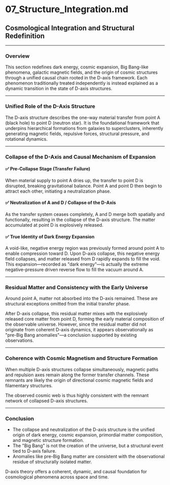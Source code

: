 
# 07_Structure_Integration.md

## Cosmological Integration and Structural Redefinition

---

### Overview

This section redefines dark energy, cosmic expansion, Big Bang-like phenomena, galactic magnetic fields, and the origin of cosmic structures through a unified causal chain rooted in the D-axis framework. Each phenomenon traditionally treated independently is instead explained as a dynamic transition in the state of D-axis structures.

---

### Unified Role of the D-Axis Structure

The D-axis structure describes the one-way material transfer from point A (black hole) to point D (neutron star). It is the foundational framework that underpins hierarchical formations from galaxies to superclusters, inherently generating magnetic fields, repulsive forces, structural pressure, and rotational dynamics.

---

### Collapse of the D-Axis and Causal Mechanism of Expansion

#### ✅ Pre-Collapse Stage (Transfer Failure)

When material supply to point A dries up, the transfer to point D is disrupted, breaking gravitational balance. Point A and point D then begin to attract each other, initiating a neutralization phase.

#### ✅ Neutralization of A and D / Collapse of the D-Axis

As the transfer system ceases completely, A and D merge both spatially and functionally, resulting in the collapse of the D-axis structure. The matter accumulated at point D is explosively released.

#### ✅ True Identity of Dark Energy Expansion

A void-like, negative energy region was previously formed around point A to enable compression toward D. Upon D-axis collapse, this negative energy field collapses, and matter released from D rapidly expands to fill the void. This expansion—recorded as "dark energy"—is actually the extreme negative-pressure driven reverse flow to fill the vacuum around A.

---

### Residual Matter and Consistency with the Early Universe

Around point A, matter not absorbed into the D-axis remained. These are structural exceptions omitted from the initial transfer phase.

After D-axis collapse, this residual matter mixes with the explosively released core matter from point D, forming the early material composition of the observable universe. However, since the residual matter did not originate from coherent D-axis dynamics, it appears observationally as "pre-Big Bang anomalies"—a conclusion supported by existing observations.

---

### Coherence with Cosmic Magnetism and Structure Formation

When multiple D-axis structures collapse simultaneously, magnetic paths and repulsion axes remain along the former transfer channels. These remnants are likely the origin of directional cosmic magnetic fields and filamentary structures.

The observed cosmic web is thus highly consistent with the remnant network of collapsed D-axis structures.

---

### Conclusion

- The collapse and neutralization of the D-axis structure is the unified origin of dark energy, cosmic expansion, primordial matter composition, and magnetic structure formation.
- The "Big Bang" is not the creation of the universe, but a structural event tied to D-axis failure.
- Anomalies like pre-Big Bang matter are consistent with the observational residue of structurally isolated matter.

D-axis theory offers a coherent, dynamic, and causal foundation for cosmological phenomena across space and time.
